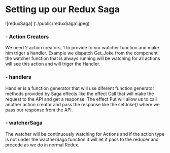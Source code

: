 # Setting up our Redux Saga

![reduxSaga] ('./public/reduxSaga1.jpeg)

### - Action Creators

We need 2 action creators, 1 to provide to our watcher function and make him
triger a handler. Example we dispatch Get_Joke from the component the watcher
function that is always running will be watching for all actions will see this
action and will triger the Handler.

### - handlers

Handler is a function generator that will use diferent function generator
methods provided by Saga effects like the effect Call that will make the request
to the API and get a response. The effect Put will allow us to call another
action creator and pass the response like the setJoke() where we pass our
response from the API.

### - watcherSaga

The watcher will be continuously watching for Actions and if the action type is
not under the wactherSaga function it will let it pass to the reducer and
procede as we do in normal Redux.
